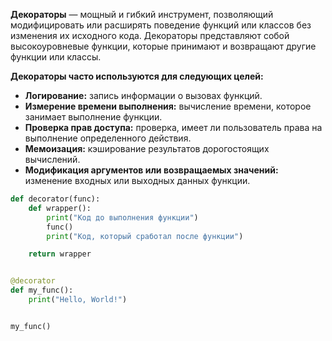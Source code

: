 **Декораторы** — мощный и гибкий инструмент, позволяющий модифицировать или расширять поведение функций или
классов без изменения их исходного кода. 
Декораторы представляют собой высокоуровневые функции, которые принимают и
возвращают другие функции или классы.

**Декораторы часто используются для следующих целей:**

* **Логирование:** запись информации о вызовах функций.
* **Измерение времени выполнения:** вычисление времени, которое занимает выполнение функции.
* **Проверка прав доступа:** проверка, имеет ли пользователь права на выполнение определенного действия.
* **Мемоизация:** кэширование результатов дорогостоящих вычислений.
* **Модификация аргументов или возвращаемых значений:** изменение входных или выходных данных функции.

```python
def decorator(func):
    def wrapper():
        print("Код до выполнения функции")
        func()
        print("Код, который сработал после функции")

    return wrapper


@decorator
def my_func():
    print("Hello, World!")


my_func()
```



